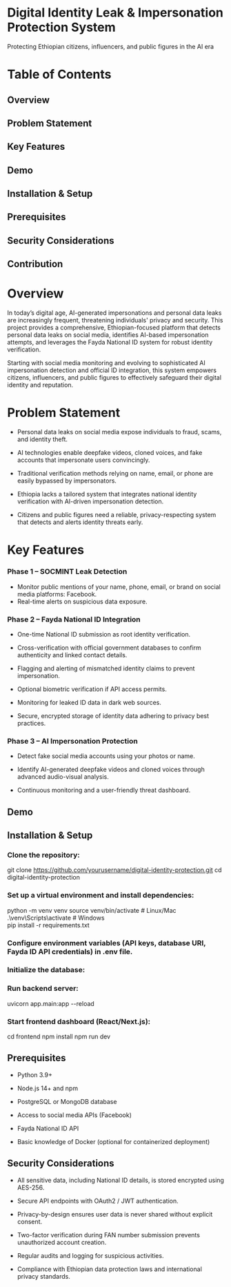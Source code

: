 # Digital Identity Leak & Impersonation Protection System

Protecting Ethiopian citizens, influencers, and public figures in the AI era

# Table of Contents

## Overview

## Problem Statement

## Key Features

## Demo

## Installation & Setup

## Prerequisites

## Security Considerations

## Contribution

# Overview

In today’s digital age, AI-generated impersonations and personal data leaks are increasingly frequent, threatening individuals' privacy and security. This project provides a comprehensive, Ethiopian-focused platform that detects personal data leaks on social media, identifies AI-based impersonation attempts, and leverages the Fayda National ID system for robust identity verification.

Starting with social media monitoring and evolving to sophisticated AI impersonation detection and official ID integration, this system empowers citizens, influencers, and public figures to effectively safeguard their digital identity and reputation.

# Problem Statement

- Personal data leaks on social media expose individuals to fraud, scams, and identity theft.

- AI technologies enable deepfake videos, cloned voices, and fake accounts that impersonate users convincingly.

- Traditional verification methods relying on name, email, or phone are easily bypassed by impersonators.

- Ethiopia lacks a tailored system that integrates national identity verification with AI-driven impersonation detection.

- Citizens and public figures need a reliable, privacy-respecting system that detects and alerts identity threats early.

# Key Features

### Phase 1 – SOCMINT Leak Detection

- Monitor public mentions of your name, phone, email, or brand on social media platforms: Facebook.
- Real-time alerts on suspicious data exposure.

### Phase 2 – Fayda National ID Integration

- One-time National ID submission as root identity verification.

- Cross-verification with official government databases to confirm authenticity and linked contact details.

- Flagging and alerting of mismatched identity claims to prevent impersonation.

- Optional biometric verification if API access permits.

- Monitoring for leaked ID data in dark web sources.

- Secure, encrypted storage of identity data adhering to privacy best practices.

### Phase 3 – AI Impersonation Protection

- Detect fake social media accounts using your photos or name.

- Identify AI-generated deepfake videos and cloned voices through advanced audio-visual analysis.

- Continuous monitoring and a user-friendly threat dashboard.

## Demo

## Installation & Setup

### Clone the repository:

git clone https://github.com/yourusername/digital-identity-protection.git
cd digital-identity-protection

### Set up a virtual environment and install dependencies:

python -m venv venv
source venv/bin/activate # Linux/Mac  
.\venv\Scripts\activate # Windows  
pip install -r requirements.txt

### Configure environment variables (API keys, database URI, Fayda ID API credentials) in .env file.

### Initialize the database:

### Run backend server:

uvicorn app.main:app --reload

### Start frontend dashboard (React/Next.js):

cd frontend
npm install
npm run dev

## Prerequisites

- Python 3.9+

- Node.js 14+ and npm

- PostgreSQL or MongoDB database

- Access to social media APIs (Facebook)

- Fayda National ID API

- Basic knowledge of Docker (optional for containerized deployment)

## Security Considerations

- All sensitive data, including National ID details, is stored encrypted using AES-256.

- Secure API endpoints with OAuth2 / JWT authentication.

- Privacy-by-design ensures user data is never shared without explicit consent.

- Two-factor verification during FAN number submission prevents unauthorized account creation.

- Regular audits and logging for suspicious activities.

- Compliance with Ethiopian data protection laws and international privacy standards.

